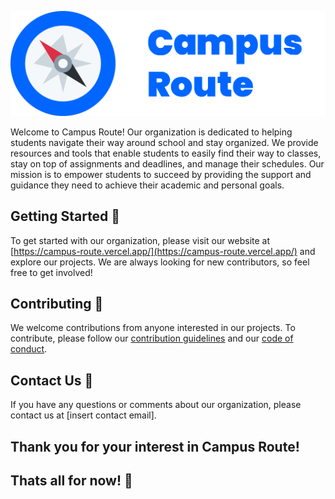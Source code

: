 ![Big Logo](../assets/logo-big.png)

Welcome to Campus Route! Our organization is dedicated to helping students navigate their way around school and stay
organized. We provide resources and tools that enable students to easily find their way to classes, stay on top of
assignments and deadlines, and manage their schedules. Our mission is to empower students to succeed by providing the
support and guidance they need to achieve their academic and personal goals.

## Getting Started 🚀

To get started with our organization, please visit our website at
[https://campus-route.vercel.app/](https://campus-route.vercel.app/) and explore our projects. We are
always looking for new contributors, so feel free to get involved!

## Contributing 🙌

We welcome contributions from anyone interested in our projects. To contribute, please follow our [contribution
guidelines](../CONTRIBUTING.md) and our [code of conduct](../CODE_OF_CONDUCT.md).

## Contact Us 📨

If you have any questions or comments about our organization, please contact us at [insert contact email].

## Thank you for your interest in Campus Route!
## Thats all for now! 🎉